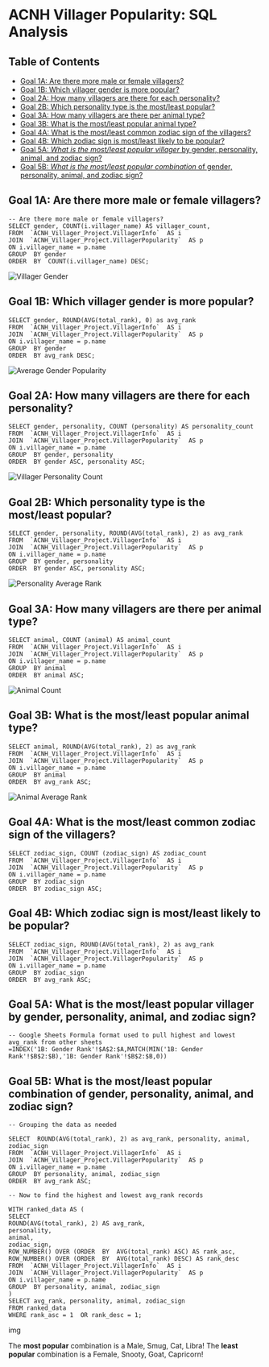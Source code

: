 # ACNH Villager Popularity: SQL Analysis

## Table of Contents

 - [Goal 1A: Are there more male or female villagers?](Analysis.md#goal-1a-are-there-more-male-or-female-villagers)
 - [Goal 1B: Which villager gender is more popular?](Analysis.md#goals-1b-which-villager-gender-is-more-popular)
 - [Goal 2A: How many villagers are there for each personality?](nalysis.md#goal-2a-how-many-villagers-are-there-for-each-personality)
 - [Goal 2B: Which personality type is the most/least popular?](Analysis.md#goal-2b-which-personality-type-is-the-mostleast-popular)
 - [Goal 3A: How many villagers are there per animal type?](Analysis.md#goal-3a-how-many-villagers-are-there-per-animal-type)
 - [Goal 3B: What is the most/least popular animal type?](Analysis.md#goal-3b-what-is-the-mostleast-popular-animal-type)
 - [Goal 4A: What is the most/least common zodiac sign of the villagers?](Analysis.md#goal-4a-what-is-the-mostleast-common-zodiac-sign-of-the-villagers)
 - [Goal 4B: Which zodiac sign is most/least likely to be popular?](Analysis.md#goal-4b-which-zodiac-sign-is-mostleast-likely-to-be-popular)
 - [Goal 5A: *What is the most/least popular villager* by gender, personality, animal, and zodiac sign?](Analysis.md#goal-5a-what-is-the-mostleast-popular-villager-by-gender-personality-animal-and-zodiac-sign)
 - [Goal 5B: *What is the most/least popular combination* of gender, personality, animal, and zodiac sign?](Analysis.md#goal-5b-what-is-the-mostleast-popular-combination-of-gender-personality-animal-and-zodiac-sign)

## Goal 1A: Are there more male or female villagers?

```
-- Are there more male or female villagers?  
SELECT gender, COUNT(i.villager_name) AS villager_count,  
FROM  `ACNH_Villager_Project.VillagerInfo`  AS i  
JOIN  `ACNH_Villager_Project.VillagerPopularity`  AS p  
ON i.villager_name = p.name  
GROUP  BY gender  
ORDER  BY  COUNT(i.villager_name) DESC;
```
![Villager Gender](/villager_count.svg)

## Goal 1B: Which villager gender is more popular?
```
SELECT gender, ROUND(AVG(total_rank), 0) as avg_rank  
FROM  `ACNH_Villager_Project.VillagerInfo`  AS i  
JOIN  `ACNH_Villager_Project.VillagerPopularity`  AS p  
ON i.villager_name = p.name  
GROUP  BY gender  
ORDER  BY avg_rank DESC;
```
![Average Gender Popularity](average_gender_popularity.svg)

## Goal 2A: How many villagers are there for each personality?
```
SELECT gender, personality, COUNT (personality) AS personality_count  
FROM  `ACNH_Villager_Project.VillagerInfo`  AS i  
JOIN  `ACNH_Villager_Project.VillagerPopularity`  AS p  
ON i.villager_name = p.name  
GROUP  BY gender, personality  
ORDER  BY gender ASC, personality ASC;
```
![Villager Personality Count](villager_personality_count.svg)

## Goal 2B: Which personality type is the most/least popular?
```
SELECT gender, personality, ROUND(AVG(total_rank), 2) as avg_rank  
FROM  `ACNH_Villager_Project.VillagerInfo`  AS i  
JOIN  `ACNH_Villager_Project.VillagerPopularity`  AS p  
ON i.villager_name = p.name  
GROUP  BY gender, personality  
ORDER  BY gender ASC, personality ASC;
```
![Personality Average Rank](personality_average_rank.svg)

## Goal 3A: How many villagers are there per animal type?
```
SELECT animal, COUNT (animal) AS animal_count  
FROM  `ACNH_Villager_Project.VillagerInfo`  AS i  
JOIN  `ACNH_Villager_Project.VillagerPopularity`  AS p  
ON i.villager_name = p.name  
GROUP  BY animal  
ORDER  BY animal ASC;
```
![Animal Count](animal_count.svg)

## Goal 3B: What is the most/least popular animal type?
```
SELECT animal, ROUND(AVG(total_rank), 2) as avg_rank  
FROM  `ACNH_Villager_Project.VillagerInfo`  AS i  
JOIN  `ACNH_Villager_Project.VillagerPopularity`  AS p  
ON i.villager_name = p.name  
GROUP  BY animal  
ORDER  BY avg_rank ASC;
```
![Animal Average Rank](animal_average_rank.svg)
## Goal 4A: What is the most/least common zodiac sign of the villagers?
```
SELECT zodiac_sign, COUNT (zodiac_sign) AS zodiac_count  
FROM  `ACNH_Villager_Project.VillagerInfo`  AS i  
JOIN  `ACNH_Villager_Project.VillagerPopularity`  AS p  
ON i.villager_name = p.name  
GROUP  BY zodiac_sign  
ORDER  BY zodiac_sign ASC;
```
## Goal 4B: Which zodiac sign is most/least likely to be popular?
```
SELECT zodiac_sign, ROUND(AVG(total_rank), 2) as avg_rank  
FROM  `ACNH_Villager_Project.VillagerInfo`  AS i  
JOIN  `ACNH_Villager_Project.VillagerPopularity`  AS p  
ON i.villager_name = p.name  
GROUP  BY zodiac_sign  
ORDER  BY avg_rank ASC;
```
## Goal 5A: What is the most/least popular villager by gender, personality, animal, and zodiac sign?
```
-- Google Sheets Formula format used to pull highest and lowest avg_rank from other sheets
=INDEX('1B: Gender Rank'!$A$2:$A,MATCH(MIN('1B: Gender Rank'!$B$2:$B),'1B: Gender Rank'!$B$2:$B,0))
```
## Goal 5B: What is the most/least popular combination of gender, personality, animal, and zodiac sign?
```
-- Grouping the data as needed

SELECT  ROUND(AVG(total_rank), 2) as avg_rank, personality, animal, zodiac_sign  
FROM  `ACNH_Villager_Project.VillagerInfo`  AS i  
JOIN  `ACNH_Villager_Project.VillagerPopularity`  AS p  
ON i.villager_name = p.name  
GROUP  BY personality, animal, zodiac_sign  
ORDER  BY avg_rank ASC;

-- Now to find the highest and lowest avg_rank records
```
```
WITH ranked_data AS (  
SELECT  
ROUND(AVG(total_rank), 2) AS avg_rank,  
personality,  
animal,  
zodiac_sign,  
ROW_NUMBER() OVER (ORDER  BY  AVG(total_rank) ASC) AS rank_asc,  
ROW_NUMBER() OVER (ORDER  BY  AVG(total_rank) DESC) AS rank_desc  
FROM  `ACNH_Villager_Project.VillagerInfo`  AS i  
JOIN  `ACNH_Villager_Project.VillagerPopularity`  AS p  
ON i.villager_name = p.name  
GROUP  BY personality, animal, zodiac_sign  
)  
SELECT avg_rank, personality, animal, zodiac_sign  
FROM ranked_data  
WHERE rank_asc = 1  OR rank_desc = 1;
```
img

The **most popular** combination is a Male, Smug, Cat, Libra!
The **least popular** combination is a Female, Snooty, Goat, Capricorn!
